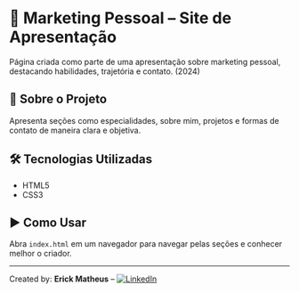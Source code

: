 # 💼 Marketing Pessoal – Site de Apresentação

Página criada como parte de uma apresentação sobre marketing pessoal, destacando habilidades, trajetória e contato. (2024)

## 📌 Sobre o Projeto
Apresenta seções como especialidades, sobre mim, projetos e formas de contato de maneira clara e objetiva.

## 🛠️ Tecnologias Utilizadas
- HTML5
- CSS3

## ▶️ Como Usar
Abra `index.html` em um navegador para navegar pelas seções e conhecer melhor o criador.

---

Created by: **Erick Matheus** – [![LinkedIn](https://img.shields.io/badge/LinkedIn-Erick%20Matheus-blue?logo=linkedin)](https://www.linkedin.com/in/erickleguisamon/)
